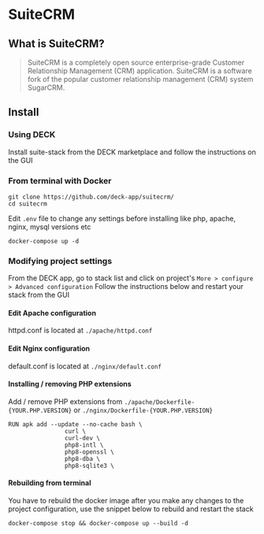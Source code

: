 # SuiteCRM
## What is SuiteCRM?

> SuiteCRM is a completely open source enterprise-grade Customer Relationship Management (CRM) application. SuiteCRM is a software fork of the popular customer relationship management (CRM) system SugarCRM.

## Install

### Using DECK

Install suite-stack from the DECK marketplace and follow the instructions on the GUI

### From terminal with Docker

```
git clone https://github.com/deck-app/suitecrm/
cd suitecrm
```

Edit `.env` file to change any settings before installing like php, apache, nginx, mysql versions etc

```
docker-compose up -d
```
### Modifying project settings
From the DECK app, go to stack list and click on project's `More > configure > Advanced configuration`
Follow the instructions below and restart your stack from the GUI

#### Edit Apache configuration

httpd.conf is located at `./apache/httpd.conf` 

#### Edit Nginx configuration

default.conf is located at `./nginx/default.conf` 

#### Installing / removing PHP extensions

Add / remove PHP extensions from `./apache/Dockerfile-{YOUR.PHP.VERSION}` or `./nginx/Dockerfile-{YOUR.PHP.VERSION}`

```
RUN apk add --update --no-cache bash \
				curl \
				curl-dev \
				php8-intl \
				php8-openssl \
				php8-dba \
				php8-sqlite3 \
```

#### Rebuilding from terminal

You have to rebuild the docker image after you make any changes to the project configuration, use the snippet below to rebuild and restart the stack

```
docker-compose stop && docker-compose up --build -d
```
